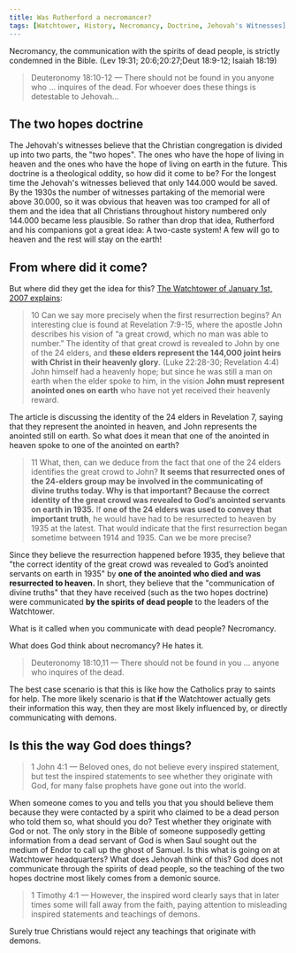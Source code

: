 ```yaml
--- 
title: Was Rutherford a necromancer?
tags: [Watchtower, History, Necromancy, Doctrine, Jehovah's Witnesses]
---
```


Necromancy, the communication with the spirits of dead people, is strictly condemned in the Bible. (Lev 19:31; 20:6;20:27;Deut 18:9-12; Isaiah 18:19)

> Deuteronomy 18:10-12 — There should not be found in you anyone who ... inquires of the dead. For whoever does these things is detestable to Jehovah...

## The two hopes doctrine

The Jehovah's witnesses believe that the Christian congregation is divided up into two parts, the "two hopes". The ones who have the hope of living in heaven and the ones who have the hope of living on earth in the future. 
This doctrine is a theological oddity, so how did it come to be? For the longest time the Jehovah's witnesses believed that only 144.000 would be saved. By the 1930s the number of witnesses partaking of the memorial were above 30.000, so it was obvious that heaven was too cramped for all of them and the idea that all Christians throughout history numbered only 144.000 became less plausible. 
So rather than drop that idea, Rutherford and his companions got a great idea: A two-caste system! A few will go to heaven and the rest will stay on the earth!

## From where did it come?

But where did they get the idea for this? [The Watchtower of January 1st, 2007 explains](https://wol.jw.org/en/wol/d/r1/lp-e/2007006#h=14):

> 10 Can we say more precisely when the first resurrection begins? An interesting clue is found at Revelation 7:9-15, where the apostle John describes his vision of “a great crowd, which no man was able to number.” The identity of that great crowd is revealed to John by one of the 24 elders, and **these elders represent the 144,000 joint heirs with Christ in their heavenly glory**. (Luke 22:28-30; Revelation 4:4) John himself had a heavenly hope; but since he was still a man on earth when the elder spoke to him, in the vision **John must represent anointed ones on earth** who have not yet received their heavenly reward.

The article is discussing the identity of the 24 elders in Revelation 7, saying that they represent the anointed in heaven, and John represents the anointed still on earth. So what does it mean that one of the anointed in heaven spoke to one of the anointed on earth?

> 11 What, then, can we deduce from the fact that one of the 24 elders identifies the great crowd to John? **It seems that resurrected ones of the 24-elders group may be involved in the communicating of divine truths today. Why is that important? Because the correct identity of the great crowd was revealed to God’s anointed servants on earth in 1935.** If **one of the 24 elders was used to convey that important truth**, he would have had to be resurrected to heaven by 1935 at the latest. That would indicate that the first resurrection began sometime between 1914 and 1935\. Can we be more precise?

Since they believe the resurrection happened before 1935, they believe that "the correct identity of the great crowd was revealed to God’s anointed servants on earth in 1935" by **one of the anointed who died and was resurrected to heaven.** In short, they believe that the "communication of divine truths" that they have received (such as the two hopes doctrine) were communicated **by the spirits of dead people** to the leaders of the Watchtower. 

What is it called when you communicate with dead people? Necromancy. 

What does God think about necromancy? He hates it.

> Deuteronomy 18:10,11 — There should not be found in you ... anyone who inquires of the dead.

The best case scenario is that this is like how the Catholics pray to saints for help. The more likely scenario is that **if** the Watchtower actually gets their information this way, then they are most likely influenced by, or directly communicating with demons.

## Is this the way God does things?

> 1 John 4:1 — Beloved ones, do not believe every inspired statement, but test the inspired statements to see whether they originate with God, for many false prophets have gone out into the world.

When someone comes to you and tells you that you should believe them because they were contacted by a spirit who claimed to be a dead person who told them so, what should you do? Test whether they originate with God or not. The only story in the Bible of someone supposedly getting information from a dead servant of God is when Saul sought out the medium of Endor to call up the ghost of Samuel. Is this what is going on at Watchtower headquarters? What does Jehovah think of this? God does not communicate through the spirits of dead people, so the teaching of the two hopes doctrine most likely comes from a demonic source.

> 1 Timothy 4:1 — However, the inspired word clearly says that in later times some will fall away from the faith, paying attention to misleading inspired statements and teachings of demons.

Surely true Christians would reject any teachings that originate with demons.
